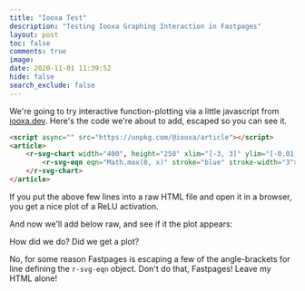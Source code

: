 ```yaml
---
title: "Iooxa Test"
description: "Testing Iooxa Graphing Interaction in Fastpages"
layout: post
toc: false
comments: true
image:
date: 2020-11-01 11:39:52
hide: false
search_exclude: false
---
```

We're going to try interactive function-plotting via a little javascript from [iooxa.dev](https://iooxa.dev/).
Here's the code we're about to add, escaped so you can see it.

```html
<script async="" src="https://unpkg.com/@iooxa/article"></script>
<article>
    <r-svg-chart width="400", height="250" xlim="[-3, 3]" ylim="[-0.01,3]" xlabel="x" ylabel="ReLU(x)">
        <r-svg-eqn eqn="Math.max(0, x)" stroke="blue" stroke-width="3"></r-svg-eqn>
    </r-svg-chart>
</article>
```
If you put the above few lines into a raw HTML file and open it in a browser, you get a nice plot of a ReLU activation.

And now we'll add below raw, and see if it the plot appears:

<script async="" src="https://unpkg.com/@iooxa/article"></script>
<article>
    <r-svg-chart width="400", height="250" xlim="[-3, 3]" ylim="[-0.01,3]" xlabel="x" ylabel="ReLU(x)">
        <r-svg-eqn eqn="Math.max(0, x)" stroke="blue" stroke-width="3"> </r-svg-eqn>
    </r-svg-chart>
</article>

How did we do?  Did we get a plot?  

No, for some reason Fastpages is escaping a few of the angle-brackets for line defining the `r-svg-eqn` object.  Don't do that, Fastpages! Leave my HTML alone!
